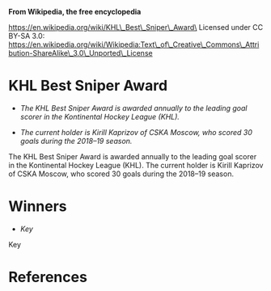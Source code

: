 **From Wikipedia, the free encyclopedia**

https://en.wikipedia.org/wiki/KHL\_Best\_Sniper\_Award\
Licensed under CC BY-SA 3.0:\
https://en.wikipedia.org/wiki/Wikipedia:Text\_of\_Creative\_Commons\_Attribution-ShareAlike\_3.0\_Unported\_License

KHL Best Sniper Award
=====================

-   *The KHL Best Sniper Award is awarded annually to the leading goal
    scorer in the Kontinental Hockey League (KHL).*

-   *The current holder is Kirill Kaprizov of CSKA Moscow, who scored 30
    goals during the 2018–19 season.*

The KHL Best Sniper Award is awarded annually to the leading goal scorer
in the Kontinental Hockey League (KHL). The current holder is Kirill
Kaprizov of CSKA Moscow, who scored 30 goals during the 2018–19 season.

Winners
=======

-   *Key*

Key

References
==========

